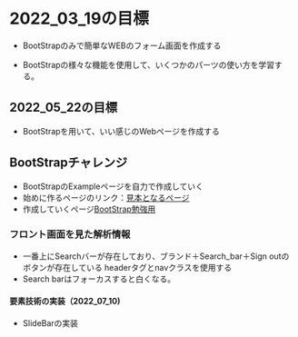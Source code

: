 # 2022_03_19の目標

- BootStrapのみで簡単なWEBのフォーム画面を作成する

- BootStrapの様々な機能を使用して、いくつかのパーツの使い方を学習する。


## 2022_05_22の目標
- BootStrapを用いて、いい感じのWebページを作成する

## BootStrapチャレンジ
- BootStrapのExampleページを自力で作成していく
- 始めに作るページのリンク：[見本となるページ](https://getbootstrap.com/docs/5.2/examples/dashboard/)
- 作成していくページ[BootStrap勉強用](https://imanakarobolab.github.io/Study/BootStrap/2022_07_03/index.html)

### フロント画面を見た解析情報
- 一番上にSearchバーが存在しており、ブランド＋Search_bar＋Sign outのボタンが存在している
  headerタグとnavクラスを使用する
- Search barはフォーカスすると白くなる。

#### 要素技術の実装（2022_07_10)
- SlideBarの実装
